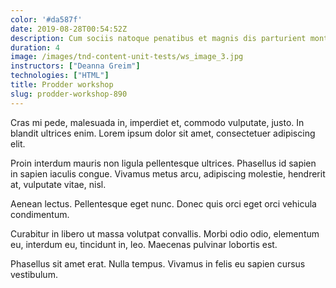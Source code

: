 ```yaml
---
color: '#da587f'
date: 2019-08-28T00:54:52Z
description: Cum sociis natoque penatibus et magnis dis parturient montes, nascetur ridiculus mus. Vivamus vestibulum sagittis sapien.
duration: 4
image: /images/tnd-content-unit-tests/ws_image_3.jpg
instructors: ["Deanna Greim"]
technologies: ["HTML"]
title: Prodder workshop
slug: prodder-workshop-890
---
```

Cras mi pede, malesuada in, imperdiet et, commodo vulputate, justo. In blandit ultrices enim. Lorem ipsum dolor sit amet, consectetuer adipiscing elit.

Proin interdum mauris non ligula pellentesque ultrices. Phasellus id sapien in sapien iaculis congue. Vivamus metus arcu, adipiscing molestie, hendrerit at, vulputate vitae, nisl.

Aenean lectus. Pellentesque eget nunc. Donec quis orci eget orci vehicula condimentum.

Curabitur in libero ut massa volutpat convallis. Morbi odio odio, elementum eu, interdum eu, tincidunt in, leo. Maecenas pulvinar lobortis est.

Phasellus sit amet erat. Nulla tempus. Vivamus in felis eu sapien cursus vestibulum.
